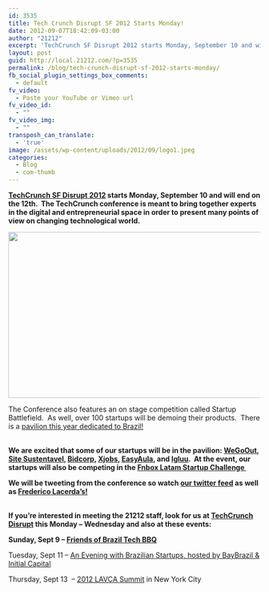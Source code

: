 ```yaml
---
id: 3535
title: Tech Crunch Disrupt SF 2012 Starts Monday!
date: 2012-09-07T18:42:09-03:00
author: "21212"
excerpt: 'TechCrunch SF Disrupt 2012 starts Monday, September 10 and will end on the 12th.  We are excited that some of our startups will be in the Brazil pavilion: WeGoOut, Site Sustentavel, Bidcorp, Xjobs, EasyAula, and Igluu.'
layout: post
guid: http://local.21212.com/?p=3535
permalink: /blog/tech-crunch-disrupt-sf-2012-starts-monday/
fb_social_plugin_settings_box_comments:
  - default
fv_video:
  - Paste your YouTube or Vimeo url
fv_video_id:
  - ""
fv_video_img:
  - ""
transposh_can_translate:
  - 'true'
image: /assets/wp-content/uploads/2012/09/logo1.jpeg
categories:
  - Blog
  - com-thumb
---
```

<strong id="internal-source-marker_0.18057800480164587"><a href="http://techcrunch.com/events/disrupt-sf-2012/event-info/">TechCrunch SF Disrupt 2012</a> starts Monday, September 10 and will end on the 12th.  The TechCrunch conference is meant to bring together experts in the digital and entrepreneurial space in order to present many points of view on changing technological world.</strong>

<img src="{{ site.url }}https://lh6.googleusercontent.com/TMpg22TsaxF3Lx1nf5rGUrMb12jepKuWE1SueSmxiJ0gh88C4g6xcJdFY-dCMfXSaTfnaiNmO37giB_f-yUbQ_HYoydwySRSjnIYp6Nv2TlTd1FIdSI" alt="" width="540" height="331" />

The Conference also features an on stage competition called Startup Battlefield.  As well, over 100 startups will be demoing their products.  There is a [pavilion this year dedicated to Brazil!](http://techcrunch.com/2012/07/04/pavilions/)

<strong id="internal-source-marker_0.18057800480164587"><br /> We are excited that some of our startups will be in the pavilion: <a href="http://www.wegoout.com/">WeGoOut</a>, <a href="http://sitesustentavel.com.br/">Site Sustentavel</a>, <a href="http://bidcorp.com.br/">Bidcorp</a>, <a href="http://xjobs.com.br/">Xjobs</a>, <a href="http://www.easyaula.com.br/">EasyAula</a>, and <a href="http://www.igluu.com.br/">Igluu</a>.  </strong><strong id="internal-source-marker_0.18057800480164587">At the event, our startups will also be competing in the <a href="http://local.21212.com/blog/fnbox-presents-latin-america-startup-challenge-at-techcrunch-disrupt-sf/">Fnbox Latam Startup Challenge </a></strong>

<strong id="internal-source-marker_0.18057800480164587">We will be tweeting from the conference so watch <a href="http://www.twitter.com/21212com">our twitter feed</a> as well as <a href="http://www.twitter.com/frelacerda">Frederico Lacerda&#8217;s!</a></strong>

<strong id="internal-source-marker_0.18057800480164587"><br /> If you&#8217;re interested in meeting the 21212 staff, look for us at <a href="http://techcrunch.com/events/disrupt-sf-2012/event-info/">TechCrunch Disrupt</a> this Monday &#8211; Wednesday and also at these events:<br /> </strong>

<strong id="internal-source-marker_0.18057800480164587">Sunday, Sept 9 &#8211; <a href="http://friendsofbraziltech2012.eventbrite.com/">Friends of Brazil Tech BBQ</a></strong>

Tuesday, Sept 11 &#8211; [An Evening with Brazilian Startups, hosted by BayBrazil & Initial Capital](https://baybrazildisrupt-eorg.eventbrite.com/)

Thursday, Sept 13  &#8211; [2012 LAVCA Summit](http://lavca.org/events/2012summit/) in New York City